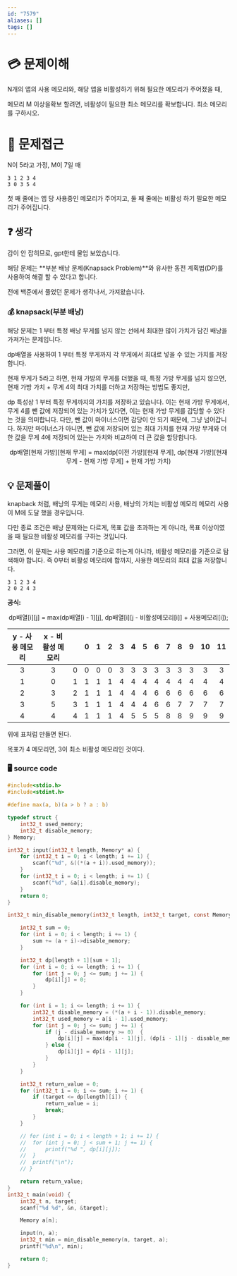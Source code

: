 ```yaml
---
id: "7579"
aliases: []
tags: []
---
```


# 💳 문제이해

N개의 앱의 사용 메모리와, 해당 앱을 비활성하기 위해 필요한 메모리가 주어졌을 때,

메모리 M 이상을확보 할려면, 비활성이 필요한 최소 메모리를 확보합니다.
최소 메모리를 구하시오.

# 🚥 문제접근

N이 5라고 가정, 
M이 7일 때

```
3 1 2 3 4
3 0 3 5 4
```

첫 째 줄에는 앱 당 사용중인 메모리가 주어지고, 둘 째 줄에는 비활성 하기 필요한
메모리가 주어집니다.

## ❓ 생각

감이 안 잡히므로, gpt한테 물업 보았습니다.

해당 문제는 **부분 배낭 문제(Knapsack Problem)**와 유사한 동전 계획법(DP)를
사용하여 해결 할 수 있다고 합니다.

전에 백준에서 풀었던 문제가 생각나서, 가져왔습니다.

### 💰 knapsack(부분 배낭)

해당 문제는 1 부터 특정 배낭 무게를 넘지 않는 선에서 최대한 많이 가치가 담긴
배낭을 가져가는 문제입니다.

dp배열을 사용하여 1 부터 특정 무게까지 각 무게에서 최대로 넣을 수 있는 가치를 
저장합니다.

현재 무게가 5라고 하면, 현재 가방의 무게를 더했을 때, 특정 가방 무게를 넘지
않으면, 현재 가방 가치 + 무게 4의 최대 가치를 더하고 저장하는 방법도 좋지만,

dp 특성상 1 부터 특정 무게까지의 가치를 저장하고 있습니다.
이는 현재 가방 무게에서, 무게 4를 뺀 값에 저장되어 있는 가치가 있다면,
이는 현재 가방 무게를 감당할 수 있다는 것을 의미합니다. 다만, 
뺀 값이 마이너스이면 감당이 안 되기 때문에, 그냥 넘어갑니다.
하지만 마이너스가 아니면, 뺀 값에 저장되어 있는 최대 가치를 현재 가방
무게와 더한 값을 무게 4에 저장되어 있는는 가치와 비교하여 더 큰 값을 할당합니다.

<p style="text-align: center;">dp배열[현재 가방][현재 무게] 
= max(dp[이전 가방][현재 무게], dp[현재 가방][현재 무게 - 현재 가방 무게] + 
현재 가방 가치)</p>


## 💡 문제풀이

knapback 처럼, 배낭의 무게는 메모리 사용, 배낭의 가치는 비활성 메모리
메모리 사용이 M에 도달 했을 경우입니다.

다만 종료 조건은 배낭 문제와는 다르게, 목표 값을 초과하는 게 아니라,
목표 이상이였을 때 필요한 비활성 메모리를 구하는 것입니다.

그러면, 이 문제는 사용 메모리를 기준으로 하는게 아니라, 비활성 메모리를 
기준으로 탐색해야 합니다. 즉 0부터 비활성 메모리에 합까지, 사용한 메모리의
최대 값을 저장합니다.

```
3 1 2 3 4
2 0 2 4 3
```

**공식:**

<p style="text-align: center;">dp배열[i][j] = max(dp배열[i - 1][j], 
dp배열[i][j - 비활성메모리[i]] + 사용메모리[i]);

y - 사용 메모리 | x - 비활성 메모리 |  | 0 | 1 | 2 | 3 | 4 | 5 | 6 | 7 | 8 | 9 | 10 | 11
:---:| :---:| :---:| :---:| :---:| :---:| :---:| :---:| :---:| :---:| :---:| :---:| :---:| :---:|:---:|
3 | 3                           | 0 | 0 | 0 | 0 | 3 | 3 | 3 | 3 | 3 | 3 | 3 | 3  | 3
1 | 0                           | 1 | 1 | 1 | 1 | 4 | 4 | 4 | 4 | 4 | 4 | 4 | 4  | 4
2 | 3                           | 2 | 1 | 1 | 1 | 4 | 4 | 4 | 6 | 6 | 6 | 6 | 6  | 6
3 | 5                           | 3 | 1 | 1 | 1 | 4 | 4 | 4 | 6 | 6 | 7 | 7 | 7  | 7
4 | 4                           | 4 | 1 | 1 | 1 | 4 | 5 | 5 | 5 | 8 | 8 | 9 | 9  | 9

위에 표처럼 만들면 된다. 

목표가 4 메모리면, 3이 최소 비활성 메모리인 것이다.

### 🖥️ source code

```c
#include<stdio.h>
#include<stdint.h>

#define max(a, b)(a > b ? a : b)

typedef struct {
    int32_t used_memory;
    int32_t disable_memory;
} Memory;

int32_t input(int32_t length, Memory* a) {
    for (int32_t i = 0; i < length; i += 1) {
        scanf("%d", &((*(a + i)).used_memory));
    }
    for (int32_t i = 0; i < length; i += 1) {
        scanf("%d", &a[i].disable_memory);
    }
    return 0;
}

int32_t min_disable_memory(int32_t length, int32_t target, const Memory* a) {

	int32_t sum = 0;
	for (int i = 0; i < length; i += 1) {
		sum += (a + i)->disable_memory;
	}

    int32_t dp[length + 1][sum + 1];
    for (int i = 0; i <= length; i += 1) {
        for (int j = 0; j <= sum; j += 1) {
            dp[i][j] = 0;
        }
    }

    for (int i = 1; i <= length; i += 1) {
        int32_t disable_memory = (*(a + i - 1)).disable_memory;
        int32_t used_memory = a[i - 1].used_memory;
        for (int j = 0; j <= sum; j += 1) {
            if (j - disable_memory >= 0)  {
                dp[i][j] = max(dp[i - 1][j], (dp[i - 1][j - disable_memory] + used_memory));
            } else {
                dp[i][j] = dp[i - 1][j];
            }
        }
    }

    int32_t return_value = 0;
    for (int32_t i = 0; i <= sum; i += 1) {
        if (target <= dp[length][i]) {
            return_value = i;
            break;
        }
    }

	// for (int i = 0; i < length + 1; i += 1) {
	// 	for (int j = 0; j < sum + 1; j += 1) {
	// 		printf("%d ", dp[i][j]);	
	// 	}
	// 	printf("\n");
	// }

    return return_value;
}
int32_t main(void) {
    int32_t n, target;
    scanf("%d %d", &n, &target);

    Memory a[n]; 

    input(n, a);
    int32_t min = min_disable_memory(n, target, a);
    printf("%d\n", min);

    return 0;
}
```
